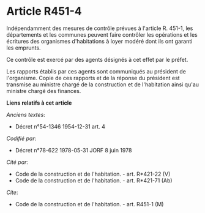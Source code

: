 # Article R451-4

Indépendamment des mesures de contrôle prévues à l'article R. 451-1, les départements et les communes peuvent faire contrôler
les opérations et les écritures des organismes d'habitations à loyer modéré dont ils ont garanti les emprunts.

Ce contrôle est exercé par des agents désignés à cet effet par le préfet.

Les rapports établis par ces agents sont communiqués au président de l'organisme. Copie de ces rapports et de la réponse du
président est transmise au ministre chargé de la construction et de l'habitation ainsi qu'au ministre chargé des finances.

**Liens relatifs à cet article**

_Anciens textes_:

  - Décret n°54-1346 1954-12-31 art. 4

_Codifié par_:

  - Décret n°78-622 1978-05-31 JORF 8 juin 1978

_Cité par_:

  - Code de la construction et de l'habitation. - art. R*421-22 (V)
  - Code de la construction et de l'habitation. - art. R*421-71 (Ab)

_Cite_:

  - Code de la construction et de l'habitation. - art. R451-1 (M)
